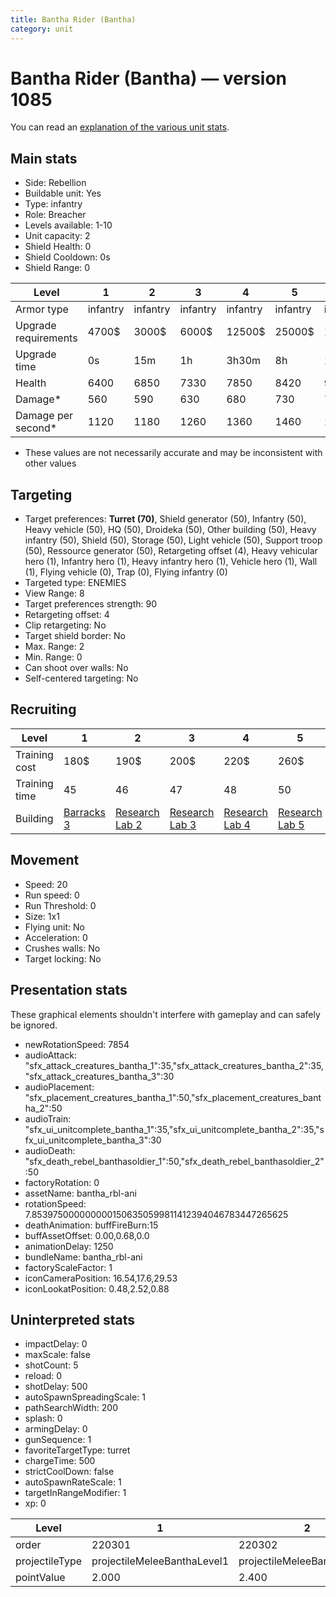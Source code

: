```yaml
---
title: Bantha Rider (Bantha)
category: unit
---
```


# Bantha Rider (Bantha) — version 1085

You can read an [explanation  of the various unit stats](unitexplained.md).

## Main stats

  * Side: Rebellion
  * Buildable unit: Yes
  * Type: infantry
  * Role: Breacher
  * Levels available: 1-10
  * Unit capacity: 2
  * Shield Health: 0
  * Shield Cooldown: 0s
  * Shield Range: 0

|Level               |1       |2       |3       |4       |5       |6       |7              |8              |9              |10             |
|--------------------|--------|--------|--------|--------|--------|--------|---------------|---------------|---------------|---------------|
|Armor type          |infantry|infantry|infantry|infantry|infantry|infantry|bruiserInfantry|bruiserInfantry|bruiserInfantry|bruiserInfantry|
|Upgrade requirements|4700$   |3000$   |6000$   |12500$  |25000$  |100000$ |160000$        |320000$        |1000000$       |1750000$       |
|Upgrade time        |0s      |15m     |1h      |3h30m   |8h      |1d      |2d             |3d12h          |5d             |1w1d           |
|Health              |6400    |6850    |7330    |7850    |8420    |9030    |9690           |10400          |11170          |12000          |
|Damage*             |560     |590     |630     |680     |730     |780     |840            |900            |970            |1040           |
|Damage per second*  |1120    |1180    |1260    |1360    |1460    |1560    |1680           |1800           |1940           |2080           |

* These values are not necessarily accurate and may be inconsistent with other values

## Targeting

  * Target preferences: **Turret (70)**, Shield generator (50), Infantry (50), Heavy vehicle (50), HQ (50), Droideka (50), Other building (50), Heavy infantry (50), Shield (50), Storage (50), Light vehicle (50), Support troop (50), Ressource generator (50), Retargeting offset (4), Heavy vehicular hero (1), Infantry hero (1), Heavy infantry hero (1), Vehicle hero (1), Wall (1), Flying vehicle (0), Trap (0), Flying infantry (0)
  * Targeted type: ENEMIES
  * View Range: 8
  * Target preferences strength: 90
  * Retargeting offset: 4
  * Clip retargeting: No
  * Target shield border: No
  * Max. Range: 2
  * Min. Range: 0
  * Can shoot over walls: No
  * Self-centered targeting: No

## Recruiting

|Level        |1                               |2                                     |3                                     |4                                     |5                                     |6                                     |7                                     |8                                     |9                                     |10                                     |
|-------------|--------------------------------|--------------------------------------|--------------------------------------|--------------------------------------|--------------------------------------|--------------------------------------|--------------------------------------|--------------------------------------|--------------------------------------|---------------------------------------|
|Training cost|180$                            |190$                                  |200$                                  |220$                                  |260$                                  |300$                                  |340$                                  |400$                                  |420$                                  |460$                                   |
|Training time|45                              |46                                    |47                                    |48                                    |50                                    |52                                    |54                                    |56                                    |58                                    |60                                     |
|Building     |[Barracks 3](rebelBarracks.html)|[Research Lab 2](rebelOffenseLab.html)|[Research Lab 3](rebelOffenseLab.html)|[Research Lab 4](rebelOffenseLab.html)|[Research Lab 5](rebelOffenseLab.html)|[Research Lab 6](rebelOffenseLab.html)|[Research Lab 7](rebelOffenseLab.html)|[Research Lab 8](rebelOffenseLab.html)|[Research Lab 9](rebelOffenseLab.html)|[Research Lab 10](rebelOffenseLab.html)|

## Movement

  * Speed: 20
  * Run speed: 0
  * Run Threshold: 0
  * Size: 1x1
  * Flying unit: No
  * Acceleration: 0
  * Crushes walls: No
  * Target locking: No

## Presentation stats

These graphical elements shouldn't interfere with gameplay and can safely be ignored.

  * newRotationSpeed: 7854
  * audioAttack: "sfx_attack_creatures_bantha_1":35,"sfx_attack_creatures_bantha_2":35,"sfx_attack_creatures_bantha_3":30
  * audioPlacement: "sfx_placement_creatures_bantha_1":50,"sfx_placement_creatures_bantha_2":50
  * audioTrain: "sfx_ui_unitcomplete_bantha_1":35,"sfx_ui_unitcomplete_bantha_2":35,"sfx_ui_unitcomplete_bantha_3":30
  * audioDeath: "sfx_death_rebel_banthasoldier_1":50,"sfx_death_rebel_banthasoldier_2":50
  * factoryRotation: 0
  * assetName: bantha_rbl-ani
  * rotationSpeed: 7.8539750000000001506350599811412394046783447265625
  * deathAnimation: buffFireBurn:15
  * buffAssetOffset: 0.00,0.68,0.0
  * animationDelay: 1250
  * bundleName: bantha_rbl-ani
  * factoryScaleFactor: 1
  * iconCameraPosition: 16.54,17.6,29.53
  * iconLookatPosition: 0.48,2.52,0.88

## Uninterpreted stats

  * impactDelay: 0
  * maxScale: false
  * shotCount: 5
  * reload: 0
  * shotDelay: 500
  * autoSpawnSpreadingScale: 1
  * pathSearchWidth: 200
  * splash: 0
  * armingDelay: 0
  * gunSequence: 1
  * favoriteTargetType: turret
  * chargeTime: 500
  * strictCoolDown: false
  * autoSpawnRateScale: 1
  * targetInRangeModifier: 1
  * xp: 0

|Level         |1                          |2                          |3                          |4                          |5                          |6                          |7                          |8                          |9                          |10                          |
|--------------|---------------------------|---------------------------|---------------------------|---------------------------|---------------------------|---------------------------|---------------------------|---------------------------|---------------------------|----------------------------|
|order         |220301                     |220302                     |220303                     |220304                     |220305                     |220306                     |220307                     |220308                     |220309                     |220310                      |
|projectileType|projectileMeleeBanthaLevel1|projectileMeleeBanthaLevel2|projectileMeleeBanthaLevel3|projectileMeleeBanthaLevel4|projectileMeleeBanthaLevel5|projectileMeleeBanthaLevel6|projectileMeleeBanthaLevel7|projectileMeleeBanthaLevel8|projectileMeleeBanthaLevel9|projectileMeleeBanthaLevel10|
|pointValue    |2.000                      |2.400                      |2.800                      |3.200                      |3.600                      |4.000                      |4.400                      |4.800                      |5.200                      |6.000                       |


